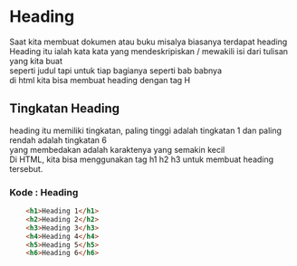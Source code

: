 # Heading

Saat kita membuat dokumen atau buku misalya biasanya terdapat heading <br>
Heading itu ialah kata kata yang mendeskripiskan / mewakili isi dari tulisan yang kita buat <br>
seperti judul tapi untuk tiap bagianya seperti bab babnya <br>
di html kita bisa membuat heading dengan tag H <br>

## Tingkatan Heading
heading itu memiliki tingkatan, paling tinggi adalah tingkatan 1 dan paling rendah adalah tingkatan 6 <br>
yang membedakan adalah karaktenya yang semakin kecil <br>
Di HTML, kita bisa menggunakan tag h1 h2 h3 untuk membuat heading tersebut.

### Kode : Heading

```html
    <h1>Heading 1</h1>
    <h2>Heading 2</h2>
    <h3>Heading 3</h3>
    <h4>Heading 4</h4>
    <h5>Heading 5</h5>
    <h6>Heading 6</h6>

```
